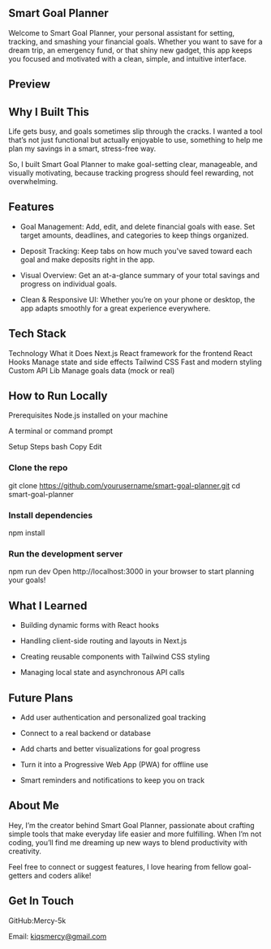 ## Smart Goal Planner
Welcome to Smart Goal Planner, your personal assistant for setting, tracking, and smashing your financial goals. Whether you want to save for a dream trip, an emergency fund, or that shiny new gadget, this app keeps you focused and motivated with a clean, simple, and intuitive interface.

## Preview

## Why I Built This
Life gets busy, and goals sometimes slip through the cracks. I wanted a tool that’s not just functional but actually enjoyable to use, something to help me plan my savings in a smart, stress-free way.

So, I built Smart Goal Planner to make goal-setting clear, manageable, and visually motivating, because tracking progress should feel rewarding, not overwhelming.

## Features
 - Goal Management:
Add, edit, and delete financial goals with ease. Set target amounts, deadlines, and categories to keep things organized.

 - Deposit Tracking:
Keep tabs on how much you've saved toward each goal and make deposits right in the app.

- Visual Overview:
Get an at-a-glance summary of your total savings and progress on individual goals.

- Clean & Responsive UI:
Whether you’re on your phone or desktop, the app adapts smoothly for a great experience everywhere.

## Tech Stack
Technology	What it Does
Next.js	React framework for the frontend
React Hooks	Manage state and side effects
Tailwind CSS	Fast and modern styling
Custom API Lib	Manage goals data (mock or real)

 ## How to Run Locally
Prerequisites
Node.js installed on your machine

A terminal or command prompt

Setup Steps
bash
Copy
Edit
### Clone the repo
git clone https://github.com/yourusername/smart-goal-planner.git
cd smart-goal-planner

### Install dependencies
npm install

### Run the development server
npm run dev
Open http://localhost:3000 in your browser to start planning your goals!

## What I Learned
- Building dynamic forms with React hooks

- Handling client-side routing and layouts in Next.js

- Creating reusable components with Tailwind CSS styling

- Managing local state and asynchronous API calls

 ## Future Plans
 - Add user authentication and personalized goal tracking

 - Connect to a real backend or database

 - Add charts and better visualizations for goal progress

 - Turn it into a Progressive Web App (PWA) for offline use

 - Smart reminders and notifications to keep you on track

 ## About Me
Hey, I’m the creator behind Smart Goal Planner, passionate about crafting simple tools that make everyday life easier and more fulfilling. When I’m not coding, you’ll find me dreaming up new ways to blend productivity with creativity.

Feel free to connect or suggest features, I love hearing from fellow goal-getters and coders alike!

 ## Get In Touch
GitHub:Mercy-5k

Email: kiqsmercy@gmail.com


